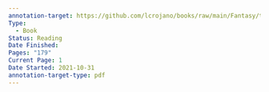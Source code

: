 ```yaml
---
annotation-target: https://github.com/lcrojano/books/raw/main/Fantasy/trougth%20the%20looking%20glass.pdf?download=
Type:
  - Book
Status: Reading
Date Finished: 
Pages: "179"
Current Page: 1
Date Started: 2021-10-31
annotation-target-type: pdf
---
```

